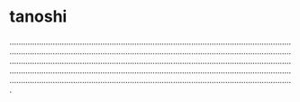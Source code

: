 # tanoshi

.............................................................................................................................................................................................................................................................................................................................................................................................................................................................................................................................................................................................................................................